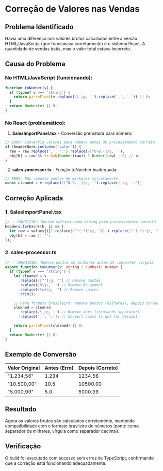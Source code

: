 # Correção de Valores nas Vendas

## Problema Identificado

Havia uma diferença nos valores brutos calculados entre a versão HTML/JavaScript (que funcionava corretamente) e o sistema React. A quantidade de vendas batia, mas o valor total estava incorreto.

## Causa do Problema

### No HTML/JavaScript (funcionando):
```javascript
function toNumber(v) {
  if (typeof v === 'string') {
    return parseFloat(v.replace(/\./g, '').replace(',', '.')) || 0;
  }
  return Number(v) || 0;
}
```

### No React (problemático):
1. **SalesImportPanel.tsx** - Conversão prematura para número:
```javascript
// ERRO: Convertia valores para número antes do processamento correto
if (headerNorm.includes('valor')) {
  raw = raw.replace(',', '.').replace(/[^0-9.-]/g, '');
  obj[h] = raw && !isNaN(Number(raw)) ? Number(raw) : 0; // ❌
}
```

2. **sales-processor.ts** - Função toNumber inadequada:
```typescript
// ERRO: Não removia pontos de milhares corretamente
const cleaned = v.replace(/[^0-9.,-]/g, '').replace(/,/g, '.');
```

## Correção Aplicada

### 1. SalesImportPanel.tsx
```javascript
// ✅ CORRIGIDO: Mantém valores como string para processamento correto
headers.forEach((h, i) => {
  let raw = values[i]?.replace(/^"(.*)"$/, '$1').replace(/^'(.*)'$/, '$1').trim();
  obj[h] = raw || '';
});
```

### 2. sales-processor.ts
```typescript
// ✅ CORRIGIDO: Remove pontos de milhares antes de converter vírgula
export function toNumber(v: string | number): number {
  if (typeof v === 'string') {
    let cleaned = v
      .replace(/["']/g, '') // Remove quotes
      .replace(/R\$/, '') // Remove R$ symbol
      .replace(/\s+/g, '') // Remove spaces
      .trim();
    
    // Para formato brasileiro: remove pontos (milhares), depois converte vírgula
    cleaned = cleaned
      .replace(/\./g, '') // Remove dots (thousands separator)
      .replace(',', '.'); // Convert comma to dot for decimal
    
    return parseFloat(cleaned) || 0;
  }
  return Number(v) || 0;
}
```

## Exemplo de Conversão

| Valor Original | Antes (Erro) | Depois (Correto) |
|----------------|--------------|------------------|
| "1.234,56"     | 1.234        | 1234.56         |
| "10.500,00"    | 10.5         | 10500.00        |
| "5.000,99"     | 5.0          | 5000.99         |

## Resultado

Agora os valores brutos são calculados corretamente, mantendo compatibilidade com o formato brasileiro de números (ponto como separador de milhares, vírgula como separador decimal).

## Verificação

O build foi executado com sucesso sem erros de TypeScript, confirmando que a correção está funcionando adequadamente. 